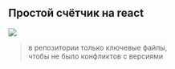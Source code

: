 ## Простой счётчик на react

![](https://i.imgur.com/boCddFq.png)

>в репозитории только ключевые файлы,<br />
>чтобы не было конфликтов с версиями
